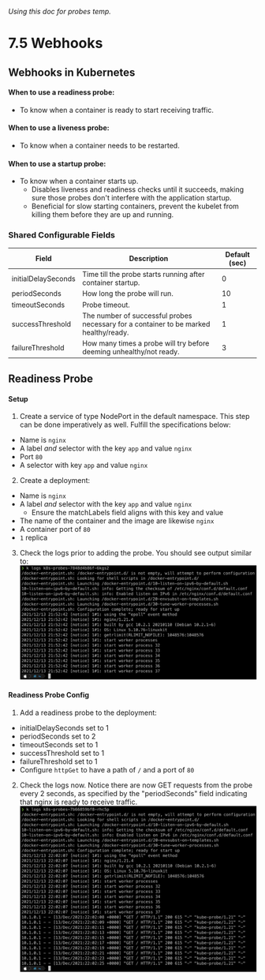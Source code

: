 *Using this doc for probes temp.*

# 7.5 Webhooks

## Webhooks in Kubernetes

#### When to use a readiness probe:
- To know when a container is ready to start receiving traffic.

#### When to use a liveness probe:
- To know when a container needs to be restarted.

#### When to use a startup probe:
- To know when a container starts up.
    - Disables liveness and readiness checks until it succeeds, making sure those probes don't interfere with the application startup.
    - Beneficial for slow starting containers, prevent the kubelet from killing them before they are up and running.

### Shared Configurable Fields

| Field               | Description                                                                           | Default (sec) |
|---------------------|---------------------------------------------------------------------------------------|--------------|
| initialDelaySeconds | Time till the probe starts running after container startup.                           |       0      |
| periodSeconds       | How long the probe will run.                                                          |      10      |
| timeoutSeconds      | Probe timeout.                                                                        |       1      |
| successThreshold    | The number of successful probes necessary for a container to be marked healthy/ready. |       1      |
| failureThreshold    | How many times a probe will try before deeming unhealthy/not ready.                   |       3      |

## Readiness Probe

#### Setup
1. Create a service of type NodePort in the default namespace. This step can be done imperatively as well. Fulfill the specifications below:
- Name is `nginx`
- A label *and* selector with the key `app` and value `nginx`
- Port `80`
- A selector with key `app` and value `nginx`

2. Create a deployment:
- Name is `nginx`
- A label *and* selector with the key `app` and value `nginx`
    - Ensure the matchLabels field aligns with this key and value
- The name of the container and the image are likewise `nginx`
- A container port of `80`
- `1` replica

3. Check the logs prior to adding the probe. You should see output similar to:
![](img7/logs-before-readiness-probe.svg ':class=img-center')

#### Readiness Probe Config
1. Add a readiness probe to the deployment:
- initialDelaySeconds set to 1       
- periodSeconds set to 2
- timeoutSeconds set to 1
- successThreshold set to 1
- failureThreshold set to 1
- Configure `httpGet` to have a path of `/` and a port of `80`

2. Check the logs now. Notice there are now GET requests from the probe every 2 seconds, as specified by the "periodSeconds" field indicating that nginx is ready to receive traffic.
![](img7/logs-after-readiness-probe.svg ':class=img-center')